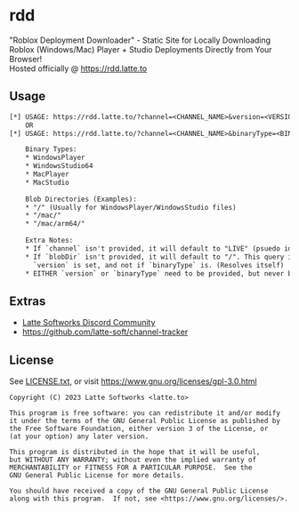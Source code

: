 # rdd

"Roblox Deployment Downloader" - Static Site for Locally Downloading Roblox (Windows/Mac) Player + Studio Deployments Directly from Your Browser!
<br />
Hosted officially @ <https://rdd.latte.to>

## Usage

```txt
[*] USAGE: https://rdd.latte.to/?channel=<CHANNEL_NAME>&version=<VERSION_GUID>&blobDir=<BLOB_DIR>
    OR
[*] USAGE: https://rdd.latte.to/?channel=<CHANNEL_NAME>&binaryType=<BINARY_TYPE>&blobDir=<BLOB_DIR>

    Binary Types:
    * WindowsPlayer
    * WindowsStudio64
    * MacPlayer
    * MacStudio
    
    Blob Directories (Examples):
    * "/" (Usually for WindowsPlayer/WindowsStudio files)
    * "/mac/"
    * "/mac/arm64/"
    
    Extra Notes:
    * If `channel` isn't provided, it will default to "LIVE" (psuedo identifier for production)
    * If `blobDir` isn't provided, it will default to "/". This query is only used if a specific
      `version` is set, and not if `binaryType` is. (Resolves itself) 
    * EITHER `version` or `binaryType` need to be provided, but never both

```

## Extras

* [Latte Softworks Discord Community](https://latte.to/discord)
* <https://github.com/latte-soft/channel-tracker>

## License

See [LICENSE.txt](LICENSE.txt), or visit <https://www.gnu.org/licenses/gpl-3.0.html>

```
Copyright (C) 2023 Latte Softworks <latte.to>

This program is free software: you can redistribute it and/or modify
it under the terms of the GNU General Public License as published by
the Free Software Foundation, either version 3 of the License, or
(at your option) any later version.

This program is distributed in the hope that it will be useful,
but WITHOUT ANY WARRANTY; without even the implied warranty of
MERCHANTABILITY or FITNESS FOR A PARTICULAR PURPOSE.  See the
GNU General Public License for more details.

You should have received a copy of the GNU General Public License
along with this program.  If not, see <https://www.gnu.org/licenses/>.
```
